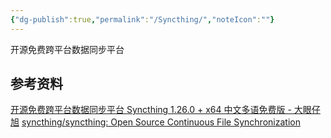 ```yaml
---
{"dg-publish":true,"permalink":"/Syncthing/","noteIcon":""}
---
```



开源免费跨平台数据同步平台

## 参考资料
[开源免费跨平台数据同步平台 Syncthing 1.26.0 + x64 中文多语免费版 - 大眼仔旭](http://www.dayanzai.me/syncthing.html)
[syncthing/syncthing: Open Source Continuous File Synchronization](https://github.com/syncthing/syncthing)